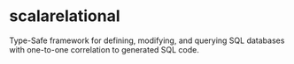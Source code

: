 # scalarelational

Type-Safe framework for defining, modifying, and querying SQL databases with one-to-one correlation to generated SQL code.
